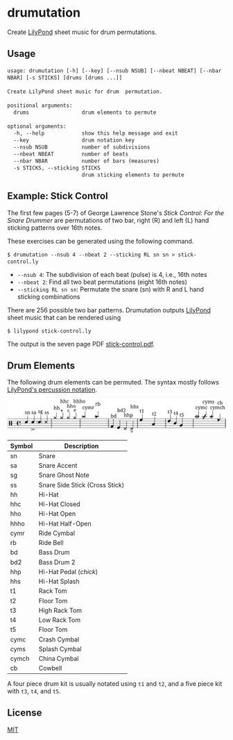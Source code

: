 # drumutation

Create [LilyPond][1] sheet music for drum permutations.

Usage
-----

    usage: drumutation [-h] [--key] [--nsub NSUB] [--nbeat NBEAT] [--nbar NBAR] [-s STICKS] [drums [drums ...]]

    Create LilyPond sheet music for drum  permutation.

    positional arguments:
      drums                 drum elements to permute

    optional arguments:
      -h, --help            show this help message and exit
      --key                 drum notation key
      --nsub NSUB           number of subdivisions
      --nbeat NBEAT         number of beats
      --nbar NBAR           number of bars (measures)
      -s STICKS, --sticking STICKS
                            drum sticking elements to permute

Example: Stick Control
----------------------

The first few pages (5-7) of George Lawrence Stone's *Stick Control:
For the Snare Drummer* are permutations of two bar, right (R) and left
(L) hand sticking patterns over 16th notes.

These exercises can be generated using the following command.

    $ drumutation --nsub 4 --nbeat 2 --sticking RL sn sn > stick-control.ly

* `--nsub 4`: The subdivision of each beat (pulse) is 4, i.e., 16th notes
* `--nbeat 2`: Find all two beat permutations (eight 16th notes)
* `--sticking RL sn sn`: Permutate the snare (sn) with R and L hand sticking combinations

There are 256 possible two bar patterns. Drumutation outputs
[LilyPond][1] sheet music that can be rendered using

    $ lilypond stick-control.ly

The output is the seven page PDF [stick-control.pdf](docs/stick-control.pdf).



## Drum Elements

The following drum elements can be permuted. The syntax mostly follows
[LilyPond's percussion notation][2].

![Drum Notation Key](docs/key.svg)

Symbol | Description
-------|------------
 sn    | Snare
 sa    | Snare Accent
 sg    | Snare Ghost Note
 ss    | Snare Side Stick (Cross Stick)
 hh    | Hi-Hat
 hhc   | Hi-Hat Closed
 hho   | Hi-Hat Open
 hhho  | Hi-Hat Half-Open
 cymr  | Ride Cymbal
 rb    | Ride Bell
 bd    | Bass Drum
 bd2   | Bass Drum 2
 hhp   | Hi-Hat Pedal (*chick*)
 hhs   | Hi-Hat Splash
 t1    | Rack Tom
 t2    | Floor Tom
 t3    | High Rack Tom
 t4    | Low Rack Tom
 t5    | Floor Tom
 cymc  | Crash Cymbal
 cyms  | Splash Cymbal
 cymch | China Cymbal
 cb    | Cowbell

A four piece drum kit is usually notated using `t1` and `t2`, and a
five piece kit with `t3`, `t4`, and `t5`.

License
-------

[MIT](LICENSE)


[1]: http://lilypond.org/
[2]: http://lilypond.org/doc/v2.18/Documentation/notation/common-notation-for-percussion
